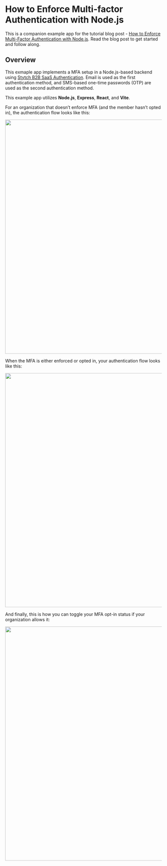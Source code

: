 # How to Enforce Multi-factor Authentication with Node.js
This is a companion example app for the tutorial blog post - [How to Enforce Multi-Factor Authentication with Node.js](https://stytch.com/blog/how-to-enforce-multi-factor-authentication-with-node-js/). Read the blog post to get started and follow along. 

## Overview
This exmaple app implements a MFA setup in a Node.js-based backend using [Stytch B2B SaaS Authentication](https://stytch.com/docs). Email is used as the first authentication method, and SMS-based one-time passwords (OTP) are used as the second authentication method. 
 
This example app utilizes **Node.js**, **Express**, **React**, and **Vite**. 

For an organization that doesn’t enforce MFA (and the member hasn’t opted in), the authentication flow looks like this:

<img src="https://github.com/stytchauth/stytch-blog-example-app-b2b-mfa-login-js-node/assets/114438556/eb6be280-7233-46a4-94ec-6825243835dd" width="750">

When the MFA is either enforced or opted in, your authentication flow looks like this:

<img src="https://github.com/stytchauth/stytch-blog-example-app-b2b-mfa-login-js-node/assets/114438556/bd58dc68-9723-45d9-b837-7044e848b1b7" width="750">

And finally, this is how you can toggle your MFA opt-in status if your organization allows it:

<img src="https://github.com/stytchauth/stytch-blog-example-app-b2b-mfa-login-js-node/assets/114438556/7e4d9770-6925-42ba-ab4c-8d894674938c" width="750">
